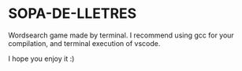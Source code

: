 # SOPA-DE-LLETRES

Wordsearch game made by terminal. I recommend using gcc for your compilation, and terminal execution of vscode.

I hope you enjoy it :)
